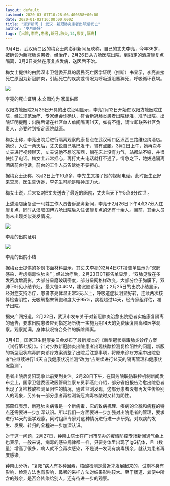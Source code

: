 ```yaml
---
layout: default
Lastmod: 2020-03-07T10:28:06.400358+00:00
date: 2020-01-02T16:00:00.000Z
title: "澎湃新闻 | 武汉一新冠肺炎患者出院后死亡"
author: "岁月静好"
tags: [出院,李亮,患者,新冠,肺炎,14,康复,隔离]
---
```


3月4日，武汉硚口区的梅女士向澎湃新闻反映称，自己的丈夫李亮，今年36岁，被确诊为新冠肺炎患者，经治疗，2月26日从方舱医院出院，到指定的酒店康复点隔离，3月2日突然在康复点发病，送医后不治。

梅女士提供的由武汉市卫健委开具的居民死亡医学证明（推断）书显示，李亮直接死亡原因为新冠肺炎，引起死亡的疾病或情况为呼吸道阻塞猝死、呼吸循环衰竭。

![](https://images.weserv.nl/?url=https%3A//chinadigitaltimes.net/chinese/files/2020/03/1-2.png)

李亮的死亡证明 本文图均为 家属供图

汉阳方舱医院2月26日开具的出院证明显示，李亮2月12日开始在汉阳方舱医院住院，经过规范治疗、专家组会诊确认，符合新冠肺炎患者出院标准，准予出院。出院证明提醒：出院后请在社区单人单间隔离14天，如有不适，请立即联系社区负责人，必要时到指定医院就医。

梅女士称，李亮出院后进行隔离观察的康复点在武汉硚口区汉西三路维也纳酒店。她说，入住一两天后，丈夫说自己嘴巴发干，胃有点胀。3月2日上午，她再次与丈夫进行视频聊天，丈夫说他不想吃东西，躺在床上没有力气，站都站不稳，并很快挂了电话。梅女士非常担心，再打丈夫电话就打不通了。情急之下，她拨通隔离酒店前台电话，前台的工作人员告诉她不要担心。

据梅女士还称，3月2日上午10点多，李先生又接了她的视频电话，此时医生正好来查房，医生告诉她，李先生可能是精神压力大。

梅女士说，后来120把丈夫送去了最近的医院，丈夫当天下午5点8分过世 。

上述酒店康复点一马姓工作人员告诉澎湃新闻，李亮于2月26日下午4点37分入住康复点，同时从汉阳国博方舱出院后入住该康复点的还有十余人。目前，其余人员尚未出现类似突发情况。

![](https://images.weserv.nl/?url=https%3A//chinadigitaltimes.net/chinese/files/2020/03/2-3.png)

李亮的出院证明

![](https://images.weserv.nl/?url=https%3A//chinadigitaltimes.net/chinese/files/2020/03/3-1.png)

李亮的出院小结

据梅女士提供的多份书面材料显示，其丈夫李亮的2月4日CT报告单显示为“双肺感染，考虑病毒性肺炎”；经过治疗后，2月23日CT报告单显示，“双肺见散在多发密度增高影，大部分呈磨玻璃密度，部分呈网格样改变，大部分位于胸膜下，双肺下叶见小结节灶，最大径0.4CM，建议随诊复查”；2月25日的出院小结显示，经对症支持治疗，患者李亮体温正常3天以上，呼吸道症状明显好转，连续两次核算检查阴性，无吸氧指末氧饱和度大于95%，病程超过14天，经专家组评估，准予出院。

据央广网报道，2月22日，武汉市发布关于对新冠肺炎治愈出院患者实施康复隔离的通告，要求出院患者应到指定场所统一实施为期14天的免费康复隔离和医学观察。观察期满，身体状况符合条件的解除隔离。

3月4日，国家卫生健康委员会发布了最新版本的《新型冠状病毒肺炎诊疗方案（试行第七版）》。针对少数新冠肺炎出院患者出现核酸检测复检阳性的问题，新版的新型冠状病毒肺炎诊疗方案调整了出院后注意事项，将原来诊疗方案中出院患者“应继续进行14天自我健康状况监测”改为“应继续进行14天的隔离管理和健康状况监测”。

患者出院后复阳现象此前受到关注。2月28日下午，在国务院联防联控机制新闻发布会上，国家卫健委医政医管局监察专员郭燕红介绍，部分省份报告治愈出院患者出现了复检核酸检测呈阳性的情况，通过监测发现，这部分患者没有再发生传染别人的现象，另外有一部分患者再检测新冠病毒核酸时又转为阴性。

郭燕红表示，新冠肺炎病毒是一个新病毒，它的致病机理、疾病的全貌和病程的特点还需要进一步加深认识。所以我们一方面要进一步加强对出院患者的管理，要求进行14天的医学观察，同时组织专家对这种情况进行进一步研究，对疾病的发生、发展、转归的全程进一步加深认识。

对于这一问题，2月27日，钟南山院士在广州市举办的疫情防控专场新闻通气会上也表示，一般来说，病毒的感染规律都一样，只要身体里出现了IgG抗体，且（数量）增高了很多，病人就不会再次感染，不是说一发现有病毒残余，就认为患者再度感染。

钟南山分析，“复阳”病人有多种因素，核酸检测是最近才发展起来的，试剂本身有影响、检测方法也有影响，鼻咽的采样方法对结果影响较大。至于肠道、粪便中所含的残余，是否会传染给别人，还有待进一步的观察。

